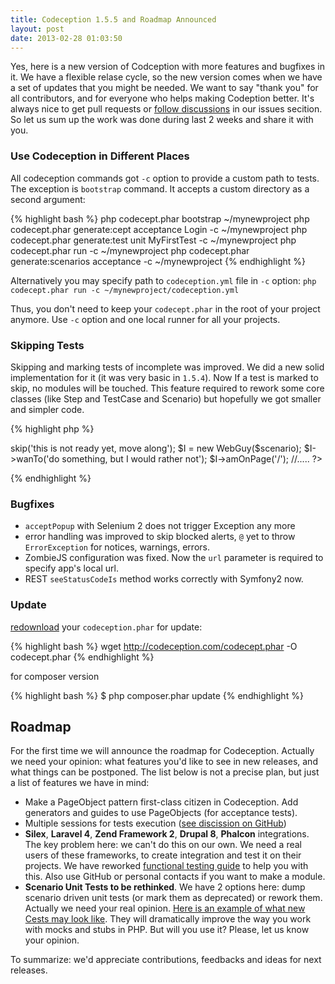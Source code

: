 ```yaml
---
title: Codeception 1.5.5 and Roadmap Announced
layout: post
date: 2013-02-28 01:03:50
---
```


Yes, here is a new version of Codception with more features and bugfixes in it.
We have a flexible relase cycle, so the new version comes when we have a set of updates that you might be needed.
We want to say "thank you" for all contributors, and for everyone who helps making Codeption better. 
It's always nice to get pull requests or [follow discussions](https://github.com/Codeception/Codeception/issues/) in our issues secition.
So let us sum up the work was done during last 2 weeks and share it with you.

### Use Codeception in Different Places

All codeception commands got `-c` option to provide a custom path to tests.
The exception is `bootstrap` command. It accepts a custom directory as a second argument:

{% highlight bash %}
php codecept.phar bootstrap ~/mynewproject
php codecept.phar generate:cept acceptance Login -c ~/mynewproject
php codecept.phar generate:test unit MyFirstTest -c ~/mynewproject
php codecept.phar run -c ~/mynewproject
php codecept.phar generate:scenarios acceptance -c ~/mynewproject
{% endhighlight %}

Alternatively you may specify path to `codeception.yml` file in `-c` option: `php codecept.phar run -c ~/mynewproject/codeception.yml`

Thus, you don't need to keep your `codecept.phar` in the root of your project anymore. Use `-c` option and one local runner for all your projects.

### Skipping Tests

Skipping and marking tests of incomplete was improved. We did a new solid implementation for it (it was very basic in `1.5.4`).
Now If a test is marked to skip, no modules will be touched.
This feature required to rework some core classes (like Step and TestCase and Scenario) but hopefully we got smaller and simpler code.

{% highlight php %}
<?php
$scenario->skip('this is not ready yet, move along');

$I = new WebGuy($scenario);
$I->wanTo('do something, but I would rather not');
$I->amOnPage('/');
//.....
?>
{% endhighlight %}

### Bugfixes

* `acceptPopup` with Selenium 2 does not trigger Exception any more
* error handling was improved to skip blocked alerts, `@` yet to throw `ErrorException` for notices, warnings, errors.
* ZombieJS configuration was fixed. Now the `url` parameter is required to specify app's local url.
* REST `seeStatusCodeIs` method works correctly with Symfony2 now.

### Update

 [redownload](http://codeception.com/thanks.html) your `codeception.phar` for update:

{% highlight bash %}
wget http://codeception.com/codecept.phar -O codecept.phar
{% endhighlight %}

for composer version

{% highlight bash %}
$ php composer.phar update
{% endhighlight %}

## Roadmap

For the first time we will announce the roadmap for Codeception. Actually we need your opinion: what features you'd like to see in new releases, and what things can be postponed. The list below is not a precise plan, but just a list of features we have in mind:

* Make a PageObject pattern first-class citizen in Codeception. Add generators and guides to use PageObjects (for acceptance tests).
* Multiple sessions for tests execution ([see discission on GitHub](https://github.com/Codeception/Codeception/issues/154))
* **Silex**, **Laravel 4**, **Zend Framework 2**, **Drupal 8**, **Phalcon** integrations. The key problem here: we can't do this on our own. We need a real users of these frameworks, to create integration and test it on their projects. We have reworked [functional testing guide](http://codeception.com/docs/05-FunctionalTests) to help you with this. Also use GitHub or personal contacts if you want to make a module.
* **Scenario Unit Tests to be rethinked**. We have 2 options here: dump scenario driven unit tests (or mark them as deprecated) or rework them. Actually we need your real opinion. [Here is an example of what new Cests may look like](https://gist.github.com/DavertMik/5042537). They will dramatically improve the way you work with mocks and stubs in PHP. But will you use it? Please, let us know your opinion.

To summarize: we'd appreciate contributions, feedbacks and ideas for next releases.

